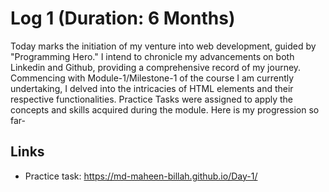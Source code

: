 # Log 1 (Duration: 6 Months)

Today marks the initiation of my venture into web development, guided by "Programming Hero." I intend to chronicle my advancements on both Linkedin and Github, providing a comprehensive record of my journey. Commencing with Module-1/Milestone-1 of the course I am currently undertaking, I delved into the intricacies of HTML elements and their respective functionalities. Practice Tasks were assigned to apply the concepts and skills acquired during the module. Here is my progression so far-


## Links

 - Practice task: https://md-maheen-billah.github.io/Day-1/
